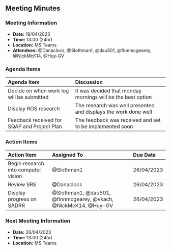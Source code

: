 ## Meeting Minutes
### Meeting Information
* **Date:** 19/04/2023
* **Time:** 13:00 (24hr)
* **Location:** MS Teams
* **Attendees:** @Danaclocs, @Slothman1, @dau501, @finnmcgearey, @NickMcK14, @Huy-GV

### Agenda Items
|Agenda Item|Discussion|
|:-|:-|
|Decide on when work log will be submitted|It was decided that monday mornings will be the best option|
|Display ROS research|The research was well presented and displays the work done well|
|Feedback received for SQAP and Project Plan|The feedback was received and set to be implemented soon|

### Action Items
|Action Item|Assigned To|Due Date|
|:-|:-|:-|
|Begin research into computer vision|@Slothman1|26/04/2023|
|Review SRS|@Danaclocs|26/04/2023|
|Display progress on SADRR|@Slothman1, @dau501, @finnmcgearey, @vkach, @NickMcK14, @Huy-GV|26/04/2023|

### Next Meeting Information
* **Date:** 26/04/2023
* **Time:** 13:00 (24hr)
* **Location:** MS Teams
